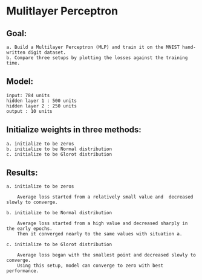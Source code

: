 Mulitlayer Perceptron
=====================

Goal: 
-----

    a. Build a Multilayer Perceptron (MLP) and train it on the MNIST hand-written digit dataset.
    b. Compare three setups by plotting the losses against the training time.

Model: 
------

    input: 784 units
    hidden layer 1 : 500 units
    hidden layer 2 : 250 units
    output : 10 units

Initialize weights in three methods:
------------------------------------

    a. initialize to be zeros
    b. initialize to be Normal distribution
    c. initialize to be Glorot distribution
    
Results:
--------

    a. initialize to be zeros
    
        Average loss started from a relatively small value and  decreased slowly to converge.

    b. initialize to be Normal distribution
    
        Average loss started from a high value and decreased sharply in the early epochs.
        Then it converged nearly to the same values with situation a.

    c. initialize to be Glorot distribution
    
        Average loss began with the smallest point and decreased slowly to converge. 
        Using this setup, model can converge to zero with best performance.






